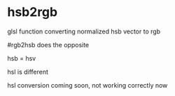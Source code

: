 # hsb2rgb
glsl function converting normalized hsb vector to rgb  

#rgb2hsb does the opposite  

hsb = hsv  

hsl is different   

hsl conversion coming soon, not working correctly now  
